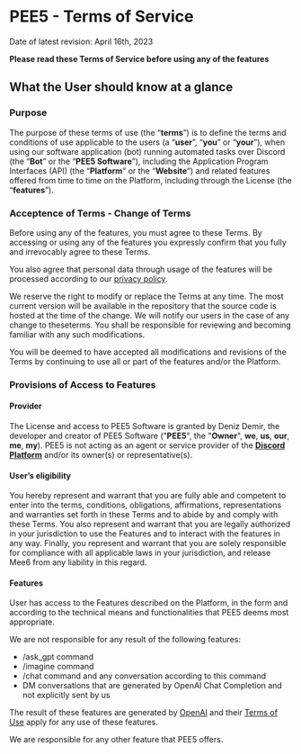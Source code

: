 # PEE5 - Terms of Service

Date of latest revision: April 16th, 2023

**Please read these Terms of Service before using any of the features**

## What the User should know at a glance

### Purpose

The purpose of these terms of use (the “**terms**”) is to define the terms and conditions of use
applicable to the users (a “**user**”, “**you**” or “**your**”), when using our software
application (bot) running automated tasks over Discord (the “**Bot**” or the “**PEE5 Software**”),
including the Application Program Interfaces (API) (the “**Platform**” or the “**Website**”) and 
related features offered from time to time on the Platform, including through the License (the “**features**”).

### Acceptence of Terms - Change of Terms

Before using any of the features, you must agree to these Terms. By accessing or using any of the features
you expressly confirm that you fully and irrevocably agree to these Terms.

You also agree that personal data through usage of the features will be processed according to our
[privacy policy](https://github.com/obvMellow/PEE5/blob/master/Privacy-Policy.md).

We reserve the right to modify or replace the Terms at any time. The most current version will be available
in the repository that the source code is hosted at the time of the change. We will notify our users in the
case of any change to theseterms. You shall be responsible for reviewing and becoming familiar with any such modifications.

You will be deemed to have accepted all modifications and revisions of the Terms by continuing to use all 
or part of the features and/or the Platform.

### Provisions of Access to Features

#### Provider

The License and access to PEE5 Software is granted by Deniz Demir, the developer and creator of PEE5 Software ("**PEE5**", the "**Owner**", **we**, **us**, **our**, **me**, **my**).
PEE5 is not acting as an agent or service provider of the [**Discord Platform**](https://discord.com/) and/or its owner(s) or representative(s).

#### User’s eligibility

You hereby represent and warrant that you are fully able and competent to enter into the terms,
conditions, obligations, affirmations, representations and warranties set forth in these Terms and
to abide by and comply with these Terms.
You also represent and warrant that you are legally authorized in your jurisdiction to use the
Features and to interact with the features in any way. Finally, you represent and warrant that you
are solely responsible for compliance with all applicable laws in your jurisdiction, and release Mee6
from any liability in this regard.

#### Features

User has access to the Features described on the Platform, in the form and according to the
technical means and functionalities that PEE5 deems most appropriate.

We are not responsible for any result of the following features:
- /ask_gpt command
- /imagine command
- /chat command and any conversation according to this command
- DM conversations that are generated by OpenAI Chat Completion and not explicitly sent by us

The result of these features are generated by [OpenAI](https://openai.com) and their [Terms of Use](https://openai.com/policies/terms-of-use) apply
for any use of these features.

We are responsible for any other feature that PEE5 offers.
